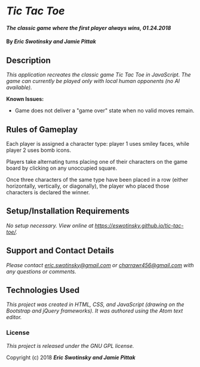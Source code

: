 # _Tic Tac Toe_

#### _The classic game where the first player always wins, 01.24.2018_

#### By _**Eric Swotinsky and Jamie Pittak**_

## Description

_This application recreates the classic game Tic Tac Toe in JavaScript. The game can currently be played only with local human opponents (no AI available)._

**Known Issues:**
* Game does not deliver a "game over" state when no valid moves remain.

## Rules of Gameplay

Each player is assigned a character type: player 1 uses smiley faces, while player 2 uses bomb icons.

Players take alternating turns placing one of their characters on the game board by clicking on any unoccupied square.

Once three characters of the same type have been placed in a row (either horizontally, vertically, or diagonally), the player who placed those characters is declared the winner.


## Setup/Installation Requirements

_No setup necessary. View online at https://eswotinsky.github.io/tic-tac-toe/._

## Support and Contact Details

_Please contact eric.swotinsky@gmail.com or charrawr456@gmail.com with any questions or comments._

## Technologies Used

_This project was created in HTML, CSS, and JavaScript (drawing on the Bootstrap and jQuery frameworks). It was authored using the Atom text editor._

### License

*This project is released under the GNU GPL license.*

Copyright (c) 2018 **_Eric Swotinsky and Jamie Pittak_**
